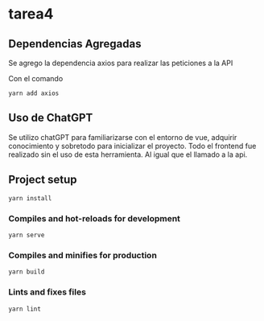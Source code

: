 # tarea4

## Dependencias Agregadas
Se agrego la dependencia axios para realizar las peticiones a la API

Con el comando
```
yarn add axios
```

## Uso de ChatGPT
Se utilizo chatGPT para familiarizarse con el entorno de vue, adquirir conocimiento y sobretodo para inicializar el proyecto. Todo el frontend fue realizado sin el uso de esta herramienta. Al igual que el llamado a la api.


## Project setup
```
yarn install
```

### Compiles and hot-reloads for development
```
yarn serve
```

### Compiles and minifies for production
```
yarn build
```

### Lints and fixes files
```
yarn lint
```
